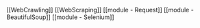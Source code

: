 [[WebCrawling]]
[[WebScraping]]
[[module - Request]]
[[module - BeautifulSoup]]
[[module - Selenium]]
